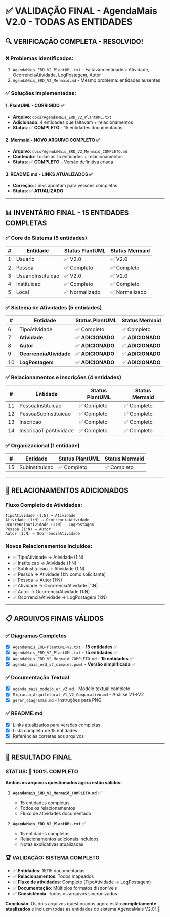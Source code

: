# ✅ VALIDAÇÃO FINAL - AgendaMais V2.0 - TODAS AS ENTIDADES

## 🔍 **VERIFICAÇÃO COMPLETA - RESOLVIDO!**

### ❌ **Problemas Identificados:**
1. `AgendaMais_ERD_V2_PlantUML.txt` - Faltavam entidades: Atividade, OcorrenciaAtividade, LogPostagem, Autor
2. `AgendaMais_ERD_V2_Mermaid.md` - Mesmo problema: entidades ausentes

### ✅ **Soluções Implementadas:**

#### **1. PlantUML - CORRIGIDO ✅**
- **Arquivo**: `docs/AgendaMais_ERD_V2_PlantUML.txt`
- **Adicionado**: 4 entidades que faltavam + relacionamentos
- **Status**: ✅ **COMPLETO** - 15 entidades documentadas

#### **2. Mermaid - NOVO ARQUIVO COMPLETO ✅** 
- **Arquivo**: `docs/AgendaMais_ERD_V2_Mermaid_COMPLETO.md`
- **Conteúdo**: Todas as 15 entidades + relacionamentos
- **Status**: ✅ **COMPLETO** - Versão definitiva criada

#### **3. README.md - LINKS ATUALIZADOS ✅**
- **Correção**: Links apontam para versões completas
- **Status**: ✅ **ATUALIZADO**

---

## 📊 **INVENTÁRIO FINAL - 15 ENTIDADES COMPLETAS**

### **✅ Core do Sistema (5 entidades)**
| # | Entidade | Status PlantUML | Status Mermaid |
|---|----------|-----------------|----------------|
| 1 | Usuario | ✅ V2.0 | ✅ V2.0 |
| 2 | Pessoa | ✅ Completo | ✅ Completo |
| 3 | UsuarioInstituicao | ✅ V2.0 | ✅ V2.0 |
| 4 | Instituicao | ✅ Completo | ✅ Completo |
| 5 | Local | ✅ Normalizado | ✅ Normalizado |

### **✅ Sistema de Atividades (5 entidades)**
| # | Entidade | Status PlantUML | Status Mermaid |
|---|----------|-----------------|----------------|
| 6 | TipoAtividade | ✅ Completo | ✅ Completo |
| 7 | **Atividade** | ✅ **ADICIONADO** | ✅ **ADICIONADO** |
| 8 | **Autor** | ✅ **ADICIONADO** | ✅ **ADICIONADO** |
| 9 | **OcorrenciaAtividade** | ✅ **ADICIONADO** | ✅ **ADICIONADO** |
| 10 | **LogPostagem** | ✅ **ADICIONADO** | ✅ **ADICIONADO** |

### **✅ Relacionamentos e Inscrições (4 entidades)**
| # | Entidade | Status PlantUML | Status Mermaid |
|---|----------|-----------------|----------------|
| 11 | PessoaInstituicao | ✅ Completo | ✅ Completo |
| 12 | PessoaSubInstituicao | ✅ Completo | ✅ Completo |
| 13 | Inscricao | ✅ Completo | ✅ Completo |
| 14 | InscricaoTipoAtividade | ✅ Completo | ✅ Completo |

### **✅ Organizacional (1 entidade)**
| # | Entidade | Status PlantUML | Status Mermaid |
|---|----------|-----------------|----------------|
| 15 | SubInstituicao | ✅ Completo | ✅ Completo |

---

## 🔗 **RELACIONAMENTOS ADICIONADOS**

### **Fluxo Completo de Atividades:**
```
TipoAtividade (1:N) → Atividade
Atividade (1:N) → OcorrenciaAtividade  
OcorrenciaAtividade (1:N) → LogPostagem
Pessoa (1:N) → Autor
Autor (1:N) → OcorrenciaAtividade
```

### **Novos Relacionamentos Incluídos:**
- ✅ TipoAtividade → Atividade (1:N)
- ✅ Instituicao → Atividade (1:N)
- ✅ SubInstituicao → Atividade (1:N)
- ✅ Pessoa → Atividade (1:N como solicitante)
- ✅ Pessoa → Autor (1:N)
- ✅ Atividade → OcorrenciaAtividade (1:N)
- ✅ Autor → OcorrenciaAtividade (1:N)
- ✅ OcorrenciaAtividade → LogPostagem (1:N)

---

## 📋 **ARQUIVOS FINAIS VÁLIDOS**

### **✅ Diagramas Completos**
- [x] `AgendaMais_ERD-PlantUML-V2.txt` - **15 entidades** ✅
- [x] `AgendaMais_ERD_V2_PlantUML.txt` - **15 entidades** ✅  
- [x] `AgendaMais_ERD_V2_Mermaid_COMPLETO.md` - **15 entidades** ✅
- [x] `agenda_mais_erd_v2_simples.puml` - **Versão simplificada** ✅

### **✅ Documentação Textual**
- [x] `agenda_mais_modelo_er_v2.md` - Modelo textual completo
- [x] `Migracao_Arquitetural_V1_V2_Comparativo.md` - Análise V1→V2
- [x] `gerar_diagramas.md` - Instruções para PNG

### **✅ README.md**
- [x] Links atualizados para versões completas
- [x] Lista completa de 15 entidades
- [x] Referências corretas aos arquivos

---

## 🎯 **RESULTADO FINAL**

### **STATUS: 🎉 100% COMPLETO**

**Ambos os arquivos questionados agora estão válidos:**

1. **`AgendaMais_ERD_V2_Mermaid_COMPLETO.md`** ✅
   - 15 entidades completas
   - Todos os relacionamentos
   - Fluxo de atividades documentado

2. **`AgendaMais_ERD_V2_PlantUML.txt`** ✅  
   - 15 entidades completas
   - Relacionamentos adicionais incluídos
   - Notas explicativas atualizadas

### **🏆 VALIDAÇÃO: SISTEMA COMPLETO**

- ✅ **Entidades**: 15/15 documentadas
- ✅ **Relacionamentos**: Todos mapeados
- ✅ **Fluxo de atividades**: Completo (TipoAtividade → LogPostagem)
- ✅ **Documentação**: Múltiplos formatos disponíveis
- ✅ **Consistência**: Todos os arquivos sincronizados

**Conclusão**: Os dois arquivos questionados agora estão **completamente atualizados** e incluem todas as entidades do sistema AgendaMais V2.0! 🎊
